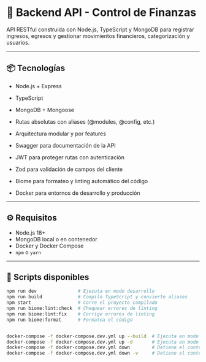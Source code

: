# 🚀 Backend API - Control de Finanzas

API RESTful construida con Node.js, TypeScript y MongoDB para registrar ingresos, egresos y gestionar movimientos financieros, categorización y usuarios.

---

## 📦 Tecnologías

- Node.js + Express

- TypeScript

- MongoDB + Mongoose

- Rutas absolutas con aliases (@modules, @config, etc.)

- Arquitectura modular y por features

- Swagger para documentación de la API

- JWT para proteger rutas con autenticación

- Zod para validación de campos del cliente

- Biome para formateo y linting automático del código

- Docker para entornos de desarrollo y producción

---

## ⚙️ Requisitos

- Node.js 18+
- MongoDB local o en contenedor
- Docker y Docker Compose
- `npm` o `yarn`

---

## 🧪 Scripts disponibles

```bash
npm run dev               # Ejecuta en modo desarrollo
npm run build             # Compila TypeScript y convierte aliases
npm start                 # Corre el proyecto compilado
npm run biome:lint:check  # Chequear errores de linting
npm run biome:lint:fix    # Corrige errores de linting
npm run biome:format      # Formatea el código


docker-compose -f docker-compose.dev.yml up --build  # Ejecuta en modo desarrollo con Docker
docker-compose -f docker-compose.dev.yml up -d       # Ejecuta en modo producción con Docker
docker-compose -f docker-compose.dev.yml down        # Detiene el contenedor de Docker
docker-compose -f docker-compose.dev.yml down -v     # Detiene el contenedor y elimina volúmenes